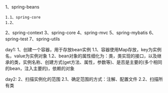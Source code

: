 1、spring-beans
```
1.1、spring-core
1.2、
```
2、spring-context
3、spring-core
4、spring-mvc
5、spring-mybatis
6、spring-test
7、spring-utils

day1:
1、创建一个容器，用于存放bean实例
1.1、容器使用Map存放，key为实例名，value为实例对象
1.2、bean对象的属性细化为：类，类实现的接口，以及继承的类，实例名称、创建方式(get方法、属性，参数等)、是否是主要的(多个相同的bean，注入主要的)，依赖的对象

day2:
2、扫描实例化的范围
2.1、确定范围的方式：注解、配置文件
2.2、扫描所有类